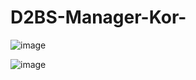 # D2BS-Manager-Kor-
![image](https://user-images.githubusercontent.com/100043245/223446524-c065b181-6775-43c9-a81f-e2f4abcb0aae.png)


![image](https://user-images.githubusercontent.com/100043245/223446462-fd7f242e-0529-42d4-9f08-b283b6b78aeb.png)
